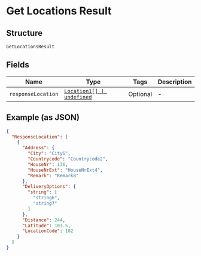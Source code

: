 
# Get Locations Result

## Structure

`GetLocationsResult`

## Fields

| Name | Type | Tags | Description |
|  --- | --- | --- | --- |
| `responseLocation` | [`Location1[] \| undefined`](../../doc/models/location-1.md) | Optional | - |

## Example (as JSON)

```json
{
  "ResponseLocation": [
    {
      "Address": {
        "City": "City6",
        "Countrycode": "Countrycode2",
        "HouseNr": 136,
        "HouseNrExt": "HouseNrExt4",
        "Remark": "Remark8"
      },
      "DeliveryOptions": {
        "string": [
          "string6",
          "string7"
        ]
      },
      "Distance": 244,
      "Latitude": 103.5,
      "LocationCode": 102
    }
  ]
}
```

